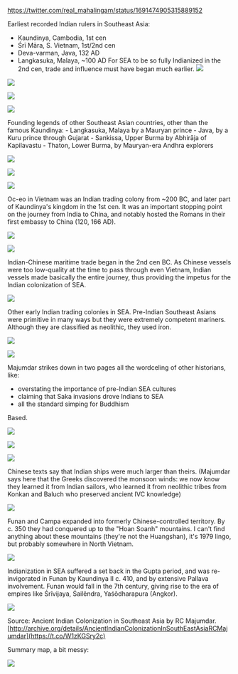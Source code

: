 https://twitter.com/real_mahalingam/status/1691474905315889152

Earliest recorded Indian rulers in Southeast Asia:
 - Kaundinya, Cambodia, 1st cen 
 - Śrī Māra, S. Vietnam, 1st/2nd cen
 - Deva-varman, Java, 132 AD
 - Langkasuka, Malaya, ~100 AD 
 For SEA to be so fully Indianized in the 2nd cen, trade and influence must have began much earlier.
![](../_attachments/suvarnabhumi/F3lS2LtWkAEmuV9.png)

![](../_attachments/suvarnabhumi/F3lS8XbWUAAhhIY.png)

![](../_attachments/suvarnabhumi/F3lTJp7WoAAwUQQ.png)

![](../_attachments/suvarnabhumi/F3lTNTLW0AAFHaC.png)

Founding legends of other Southeast Asian countries, other than the famous Kaundinya: - Langkasuka, Malaya by a Mauryan prince - Java, by a Kuru prince through Gujarat - Sankissa, Upper Burma by Abhirāja of Kapilavastu - Thaton, Lower Burma, by Mauryan-era Andhra explorers

![](../_attachments/suvarnabhumi/F3lTrhuXkAAktK1.png)

![](../_attachments/suvarnabhumi/F3lUa9VXsAEfJls.png)

![](../_attachments/suvarnabhumi/F3lU179WYAAPyQX.png)

Oc-eo in Vietnam was an Indian trading colony from ~200 BC, and later part of Kaundinya's kingdom in the 1st cen. It was an important stopping point on the journey from India to China, and notably hosted the Romans in their first embassy to China (120, 166 AD).

![](../_attachments/suvarnabhumi/F3lWkrGWsAExicV.png)

![](../_attachments/suvarnabhumi/F3lXP0nXAAEYBqv.png)

Indian-Chinese maritime trade began in the 2nd cen BC. As Chinese vessels were too low-quality at the time to pass through even Vietnam, Indian vessels made basically the entire journey, thus providing the impetus for the Indian colonization of SEA.

![](../_attachments/suvarnabhumi/F3lYkLbXoAE9ala.png)

Other early Indian trading colonies in SEA. Pre-Indian Southeast Asians were primitive in many ways but they were extremely competent mariners. Although they are classified as neolithic, they used iron.

![](../_attachments/suvarnabhumi/F3lbe11XsAIcoAK.png)

![](../_attachments/suvarnabhumi/F3lbgxkWsAE8nTM.png)

Majumdar strikes down in two pages all the wordceling of other historians, like: 

* overstating the importance of pre-Indian SEA cultures
* claiming that Saka invasions drove Indians to SEA
* all the standard simping for Buddhism

Based.

![](../_attachments/suvarnabhumi/F3ldx_FWYAAyAnA.png)

![](../_attachments/suvarnabhumi/F3ldy3dWEAIG_Jf.png)

![](../_attachments/suvarnabhumi/F3ldy3dWEAIG_Jf%201.png)

Chinese texts say that Indian ships were much larger than theirs. (Majumdar says here that the Greeks discovered the monsoon winds: we now know they learned it from Indian sailors, who learned it from neolithic tribes from Konkan and Baluch who preserved ancient IVC knowledge)

![](../_attachments/suvarnabhumi/F3llGusX0AAt8Ua.png)

Funan and Campa expanded into formerly Chinese-controlled territory. By c. 350 they had conquered up to the "Hoan Soanh" mountains. I can't find anything about these mountains (they're not the Huangshan), it's 1979 lingo, but probably somewhere in North Vietnam.

![](../_attachments/suvarnabhumi/F3lyiGSXUAAdXpe.png)

Indianization in SEA suffered a set back in the Gupta period, and was re-invigorated in Funan by Kaundinya II c. 410, and by extensive Pallava involvement. Funan would fall in the 7th century, giving rise to the era of empires like Śrīvijaya, Śailēndra, Yaśōdharapura (Angkor).

![](../_attachments/suvarnabhumi/F3l0UxYX0AE8f6F.png)

Source: Ancient Indian Colonization in Southeast Asia by RC Majumdar. [http://archive.org/details/AncientIndianColonizationInSouthEastAsiaRCMajumdar](https://t.co/W1zKGSry2c) 

Summary map, a bit messy:

![](../_attachments/suvarnabhumi/F3mZXyPXYAApmVg.png)



